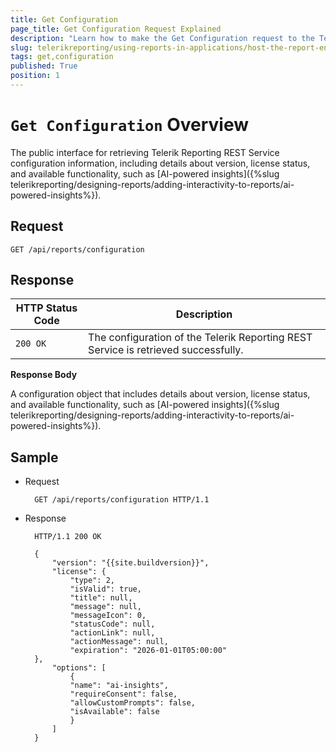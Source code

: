 ```yaml
---
title: Get Configuration
page_title: Get Configuration Request Explained
description: "Learn how to make the Get Configuration request to the Telerik Reporting REST Service and what response to expect."
slug: telerikreporting/using-reports-in-applications/host-the-report-engine-remotely/telerik-reporting-rest-services/rest-api-reference/general-api/get-configuration
tags: get,configuration
published: True
position: 1
---
```


# `Get Configuration` Overview

The public interface for retrieving Telerik Reporting REST Service configuration information, including details about version, license status, and available functionality, such as [AI-powered insights]({%slug telerikreporting/designing-reports/adding-interactivity-to-reports/ai-powered-insights%}). 

## Request

	GET /api/reports/configuration

## Response

| HTTP Status Code | Description |
| ------ | ------ |
|`200 OK`|The configuration of the Telerik Reporting REST Service is retrieved successfully.|

__Response Body__

A configuration object that includes details about version, license status, and available functionality, such as [AI-powered insights]({%slug telerikreporting/designing-reports/adding-interactivity-to-reports/ai-powered-insights%}).

## Sample

* Request

		GET /api/reports/configuration HTTP/1.1

* Response

		HTTP/1.1 200 OK

        {
            "version": "{{site.buildversion}}",
            "license": {
                "type": 2,
                "isValid": true,
                "title": null,
                "message": null,
                "messageIcon": 0,
                "statusCode": null,
                "actionLink": null,
                "actionMessage": null,
                "expiration": "2026-01-01T05:00:00"
        },
            "options": [
                {
                "name": "ai-insights",
                "requireConsent": false,
                "allowCustomPrompts": false,
                "isAvailable": false
                }
            ]
        }